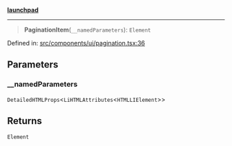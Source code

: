 [**launchpad**](index.md)

***

> **PaginationItem**(`__namedParameters`): `Element`

Defined in: [src/components/ui/pagination.tsx:36](https://github.com/victorbratov/launchpad/blob/2fb5c03d3b8a4ead86d4ea12df9db7edc90ac88e/src/components/ui/pagination.tsx#L36)

## Parameters

### \_\_namedParameters

`DetailedHTMLProps`\<`LiHTMLAttributes`\<`HTMLLIElement`\>\>

## Returns

`Element`
